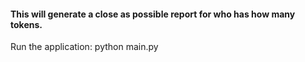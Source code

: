 #### This will generate a close as possible report for who has how many tokens.

Run the application: python main.py